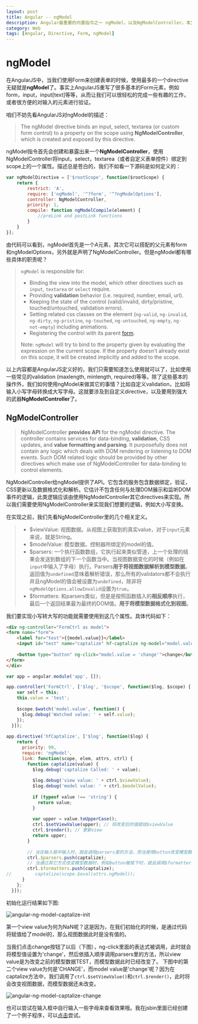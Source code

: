 ```yaml
---
layout: post
title: Angular -- ngModel
description: Angular最重要的内置指令之一 ngModel，以及NgModelController。本文重点分析该指令及NgModelController，并且会着重介绍NgModelController的几个属性，方法，已经如何在我们的自定义指令中使用这些元素。
category: Web
tags: [Angular, Directive, Form, ngModel]
---
```


# ngModel
在AngularJS中，当我们使用Form来创建表单的时候，使用最多的一个directive无疑就是**ngModel**了。事实上AngularJS重写了很多基本的Form元素，例如form，input，input[text]等等，从而让我们可以很轻松的完成一些有趣的工作，或者很方便的对输入的元素进行验证。

咱们不妨先看AngularJS对ngModel的描述：

> The ngModel directive binds an input, select, textarea (or custom form control) to a property on the scope using **NgModelController**, which is created and exposed by this directive.

ngModel指令首先会创建和暴露出来一个**NgModelController**，使用NgModelController将input，select，textarea（或者自定义表单控件）绑定到scope上的一个属性。描述总是苍白的，我们不如看一下源码是如何定义的：

```javascript
var ngModelDirective = ['$rootScope', function($rootScope) {
	return {
		restrict: 'A',
		require: ['ngModel', '^?form', '^?ngModelOptions'],
		controller: NgModelController,
		priority: 1,
		compile: function ngModelCompile(element) {
			//preLink and postLink functions
		}
	}
}];
```
由代码可以看到，ngModel首先是一个*A*元素，其次它可以搭配的父元素有form和ngModelOptions，另外就是声明了NgModelController。但是ngModel都有哪些具体的职责呢？

> `ngModel` is responsible for:
>
> * Binding the view into the model, which other directives such as `input`, `textarea` or `select` require.
> * Providing **validation** behavior (i.e. required, number, email, url).
> * Keeping the state of the control (valid/invalid, dirty/pristine, touched/untouched, validation errors).
> * Setting related css classes on the element (`ng-valid`, `ng-invalid`, `ng-dirty`, `ng-pristine`, `ng-touched`, `ng-untouched`, `ng-empty`, `ng-not-empty`) including animations.
> * Registering the control with its parent [form](https://docs.angularjs.org/api/ng/directive/form).
> 
> Note: `ngModel` will try to bind to the property given by evaluating the expression on the current scope. If the property doesn't already exist on this scope, it will be created implicitly and added to the scope.

以上内容都是AngularJS定义好的，我们只需要知道怎么使用就可以了，比如使用一些常见的validation (maxlength, minlength, required)等等。除了这些基本的操作外，我们如何使用ngModel来做其它的事情？比如自定义validation，比如将输入小写字母转换成大写字母。这就要涉及到自定义directive，以及要用到强大的武器**NgModelController**了。

## NgModelController

> NgModelController **provides API** for the ngModel directive. The controller contains services for data-binding, **validation**, CSS updates, and **value formatting and parsing**. It purposefully does not contain any logic which deals with DOM rendering or listening to DOM events. Such DOM related logic should be provided by other directives which make use of NgModelController for data-binding to control elements. 

NgModelController给ngModel提供了API。它包含的服务包含数据绑定，验证，CSS更新以及数据格式化和解析。它估计不包含任何与处理DOM展示和监听DOM事件的逻辑，此类逻辑应该由使用NgModelController其它directives来实现。所以我们需要使用NgModelController来实现我们想要的逻辑，例如大小写变换。

在实现之前，我们先看NgModelController里的几个相关定义。

> * $viewValue: 视图数据。从视图上获取到的真实value，对于`input`元素来说，就是String。
> * $modelValue: 模型数据。控制器所绑定的model的值。
> * $parsers: 一个执行函数数组，它执行起来类似管道，上一个处理的结果会发送到数组的下一个函数当中。当视图数据变化的时候（例如在`input`中输入了字母）执行。Parsers**用于将视图数据解析到模型数据**。返回值为`undefined`意味着解析错误，那么所有的validators都不会执行并且ngModel的值会被设置为`undefined`，除非将`ngModelOptions.allowInvalid`设置为`true`。
> * $formatters: 和parsers类似，但是是按照函数插入的**相反顺序**执行，最后一个返回结果最为最终的DOM值。**用于将模型数据格式化到视图**。

我们要实现小写转大写的功能就需要使用到这几个属性。具体代码如下：

```html
<div ng-controller="FormCtrl as model">
<form name="form">
	<label for="test">{{model.value}}</label>
	<input id="test" name="captalize" hf-captalize ng-model="model.value" type="text">
	
	<button type="button" ng-click="model.value = 'change'">change</button>
</form>
</div>
```

```JavaScript
var app = angular.module('app', []);

app.controller('FormCtrl', ['$log', '$scope', function($log, $scope) {
    var self = this;
    this.value = 'test';
    
    $scope.$watch('model.value', function() {
      $log.debug('Watched value: ' + self.value);
    });
  }]);
  
app.directive('hfCaptalize', ['$log', function($log) {
    return {
      priority: 99,
      require: 'ngModel',
      link: function(scope, elem, attrs, ctrl) {
        function captalize(value) {
          $log.debug('captalize Called: ' + value);
          
          $log.debug('view value: ' + ctrl.$viewValue);
          $log.debug('model value: ' + ctrl.$modelValue);
          
          if (typeof value !== 'string') {
            return value;
          }
          
          var upper = value.toUpperCase();
          ctrl.$setViewValue(upper); // 将改变后的值赋给$viewValue
          ctrl.$render(); // 更新view
          return upper;
        }
        
        // 当在输入框中输入时，就会调用parsers里的方法，而当使用button改变模型数据的时候，并不触发parsers里的方法。
        ctrl.$parsers.push(captalize);
        // 当通过其它方式改变模型数据时，例如button被按下时，就会调用$formatters里的方法
        ctrl.$formatters.push(captalize);
//         captalize(scope.$eval(attrs.ngModel));
      }
    };
  }]);
```

初始化运行结果如下图:

![angular-ng-model-captalize-init](http://7xvog5.com1.z0.glb.clouddn.com/angular-ng-model-captalize-init.png)

第一个view value为何为NaN呢？这是因为，在我们初始化的时候，是通过代码将赋值给了model的，那么视图数据此时是没有值的。

当我们点击change按钮了以后（下图），ng-click里面的表达式被调用，此时就会将模型值设置为'change'，然后依插入顺序调用parsers里的方法，所以view value是为改变之前的模型数据TEST，而模型数据此时已经改变了。
下图中的第二个view value为何是'CHANGE'，而model value是'change'呢？因为在captalize方法中，我们调用了`ctrl.$setViewValue()`和`ctrl.$render()`，此时将会改变视图数据，而模型数据还未改变。

![angular-ng-model-captalize-change](http://7xvog5.com1.z0.glb.clouddn.com/angular-ng-model-captalize-change.png)

也可以尝试在输入框中自行输入一些字母来查看效果哦。我在jsbin里面已经创建了一个例子程序，可以[点击](http://jsbin.com/faguha/123)尝试。


